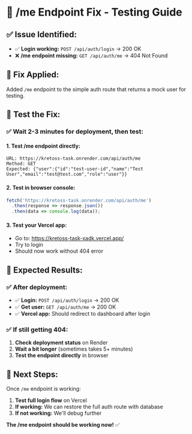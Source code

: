 # 🔧 **/me Endpoint Fix - Testing Guide**

## ✅ **Issue Identified:**

- ✅ **Login working:** `POST /api/auth/login` → 200 OK
- ❌ **/me endpoint missing:** `GET /api/auth/me` → 404 Not Found

## 🔧 **Fix Applied:**

Added `/me` endpoint to the simple auth route that returns a mock user for testing.

## 🧪 **Test the Fix:**

### **✅ Wait 2-3 minutes for deployment, then test:**

#### **1. Test /me endpoint directly:**
```
URL: https://kretoss-task.onrender.com/api/auth/me
Method: GET
Expected: {"user":{"id":"test-user-id","name":"Test User","email":"test@test.com","role":"user"}}
```

#### **2. Test in browser console:**
```javascript
fetch('https://kretoss-task.onrender.com/api/auth/me')
  .then(response => response.json())
  .then(data => console.log(data));
```

#### **3. Test your Vercel app:**
- Go to: https://kretoss-task-xadk.vercel.app/
- Try to login
- Should now work without 404 error

## 🎯 **Expected Results:**

### **✅ After deployment:**
- ✅ **Login:** `POST /api/auth/login` → 200 OK
- ✅ **Get user:** `GET /api/auth/me` → 200 OK
- ✅ **Vercel app:** Should redirect to dashboard after login

### **✅ If still getting 404:**
1. **Check deployment status** on Render
2. **Wait a bit longer** (sometimes takes 5+ minutes)
3. **Test the endpoint directly** in browser

## 🚀 **Next Steps:**

Once `/me` endpoint is working:
1. **Test full login flow** on Vercel
2. **If working:** We can restore the full auth route with database
3. **If not working:** We'll debug further

**The /me endpoint should be working now!** ✅


